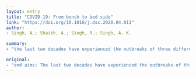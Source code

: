```yaml
---
layout: entry
title: "COVID-19: From bench to bed side"
link: "https://doi.org/10.1016/j.dsx.2020.04.011"
author:
- Singh, A.; Shaikh, A.; Singh, R.; Singh, A. K.

summary:
- "the last two decades have experienced the outbreaks of three different coronaviruses in the different parts of the world. We aimed to delineate the differences in viral dynamics and clinical features between them and tried to focus on every basic details of SARS-COV-2 (COVID-19) that every health care provider must know."

original:
- "and aims: The last two decades have experienced the outbreaks of three different coronaviruses in the different parts of the world namely; Severe acute respiratory syndrome cornonavirus-1 (SARS-CoV-1), Middle East respiratory syndrome (MERS-CoV) and Severe acute respiratory syndrome cornonavirus-2 (SARS-CoV-2). We aimed to delineate the differences in viral dynamics and clinical features between them and tried to focus on every basic details of SARS-COV-2 (COVID-19) that every health care provider must know. Methods: We systematically searched the PubMed database up till April 2, 2020 and retrieved all the articles published on SARS-CoV-2, SARS-CoV-1, MERS-CoV that dealt with viral dynamics. Results: Ample data is available to suggest the differences in etiology, transmission cycle, diagnosis, genetics, hosts, reproductive rates, clinical features, laboratory diagnosis and radiological features between SARS-CoV-1, MERS-CoV and SARS-CoV-2. Conclusion: Although SARS-CoV-2 (COVID-19) is more infectious than SARS-CoV-1 and MERS-CoV, most infections are generally mild and self-limiting. However, case-fatality rates are very high in patients with COVID-19 with comorbidities, compared to SARS-CoV-1 and MERS-CoV."
---
```


